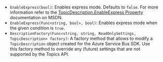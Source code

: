  * `EnableExpress(bool)`: Enables express mode. Defaults to `false`. For more information refer to  the [TopicDescription.EnableExpress Property](https://docs.microsoft.com/en-us/dotnet/api/microsoft.servicebus.messaging.topicdescription#Microsoft_ServiceBus_Messaging_TopicDescription_EnableExpress) documentation on MSDN.
 * `EnableExpress(Func<string, bool>, bool)`: Enables express mode when the given condition is `true`.
  * `DescriptionFactory(Func<string, string, ReadOnlySettings, TopicDescription> factory)`: A factory method that allows to modify a `TopicDescription` object created for the Azure Service Bus SDK. Use this factory method to override any (future) settings that are not supported by the Topics API.
